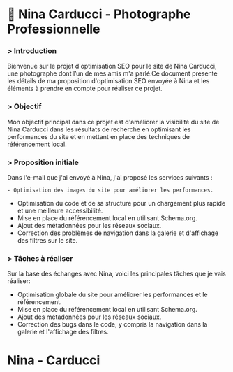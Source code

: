 # 📸 Nina Carducci - Photographe Professionnelle

### > Introduction

Bienvenue sur le projet d'optimisation SEO pour le site de Nina Carducci, une photographe dont l’un de mes amis m'a parlé.Ce document présente les détails de ma proposition d'optimisation SEO envoyée à Nina et les éléments à prendre en compte pour réaliser ce projet.

### > Objectif

Mon objectif principal dans ce projet est d'améliorer la visibilité du site de Nina Carducci dans les résultats de recherche en optimisant les performances du site et en mettant en place des techniques de référencement local.

### > Proposition initiale

Dans l'e-mail que j'ai envoyé à Nina, j'ai proposé les services suivants :

    - Optimisation des images du site pour améliorer les performances.
- Optimisation du code et de sa structure pour un chargement plus rapide et une meilleure accessibilité.
- Mise en place du référencement local en utilisant Schema.org.
- Ajout des métadonnées pour les réseaux sociaux.
- Correction des problèmes de navigation dans la galerie et d'affichage des filtres sur le site.

### > Tâches à réaliser

Sur la base des échanges avec Nina, voici les principales tâches que je vais réaliser:

- Optimisation globale du site pour améliorer les performances et le référencement.
- Mise en place du référencement local en utilisant Schema.org.
- Ajout des métadonnées pour les réseaux sociaux.
- Correction des bugs dans le code, y compris la navigation dans la galerie et l'affichage des filtres.


# Nina - Carducci
